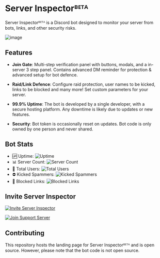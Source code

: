 # Server Inspectorᴮᴱᵀᴬ

Server Inspectorᴮᴱᵀᴬ is a Discord bot designed to monitor your server from bots, links, and other security risks.

![image](https://github.com/BankkRoll/Server-Inspector-landing-page/assets/106103625/8ef49dd8-da93-4249-b8e5-656b85f67abc)

## Features

-   **Join Gate**: Multi-step verification panel with buttons, modals, and a in-server 3 step panel. Contains advanced DM reminder for protection & advanced setup for bot defence.

-   **Raid/Link Defence**: Configure raid protection, user names to be kicked, links to be blocked and many more! Set custom parameters for your server.

-   **99.9% Uptime**: The bot is developed by a single developer, with a secure hosting platform. Any downtime is likely due to updates or new features.

-   **Security**: Bot token is occasionally reset on updates. Bot code is only owned by one person and never shared.

## Bot Stats

-   🆙 Uptime: ![Uptime](https://img.shields.io/endpoint?color=blue&url=https%3A%2F%2Fserverinspector.vercel.app%2Fapi%2Fshields%3Fstat%3DUptime)
-   📊 Server Count: ![Server Count](https://img.shields.io/endpoint?color=green&url=https%3A%2F%2Fserverinspector.vercel.app%2Fapi%2Fshields%3Fstat%3DGuild%2520count)
-   👥 Total Users: ![Total Users](https://img.shields.io/endpoint?color=red&url=https%3A%2F%2Fserverinspector.vercel.app%2Fapi%2Fshields%3Fstat%3DUser%2520count)
-   ⛔️ Kicked Spammers: ![Kicked Spammers](https://img.shields.io/endpoint?color=yellow&url=https%3A%2F%2Fserverinspector.vercel.app%2Fapi%2Fshields%3Fstat%3DSpammers%2520kicked)
-   🔗 Blocked Links: ![Blocked Links](https://img.shields.io/endpoint?color=orange&url=https%3A%2F%2Fserverinspector.vercel.app%2Fapi%2Fshields%3Fstat%3DLinks%2520blocked)

## Invite Server Inspector

[<img src="https://img.shields.io/badge/Invite-Server%20Inspector-blue?style=for-the-badge&logo=discord" alt="Invite Server Inspector"/>](https://discord.com/api/oauth2/authorize?client_id=977774758647189506&permissions=8&scope=applications.commands%20bot)

[<img src="https://img.shields.io/badge/Join-Support%20Server-blue?style=for-the-badge&logo=discord" alt="Join Support Server"/>](https://discord.com/invite/gN6zG964bj)

## Contributing

This repository hosts the landing page for Server Inspectorᴮᴱᵀᴬ and is open source. However, please note that the bot code is not open source.
